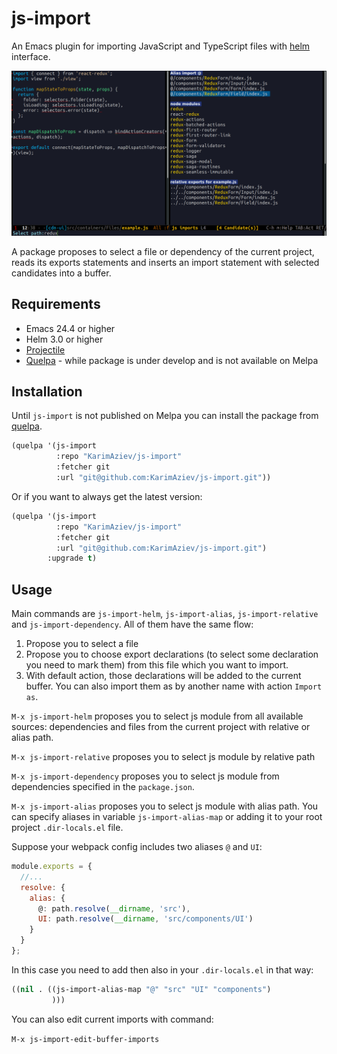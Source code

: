 # js-import

An Emacs plugin for importing JavaScript and TypeScript files with [helm](https://github.com/emacs-helm/helm "helm") interface.

![](js-import-demo.gif)

A package proposes to select a file or dependency of the current project, reads its exports statements and inserts an import statement with selected candidates into a buffer.

## Requirements

- Emacs 24.4 or higher
- Helm 3.0 or higher
- [Projectile](https://github.com/bbatsov/projectile "projectile")
- [Quelpa](https://github.com/quelpa/quelpa "quelpa") - while package is under develop and is not available on Melpa

## Installation

Until `js-import` is not published on Melpa you can install the package from [quelpa](https://github.com/quelpa/quelpa "quelpa").


```cl
(quelpa '(js-import
          :repo "KarimAziev/js-import"
          :fetcher git
          :url "git@github.com:KarimAziev/js-import.git"))
```


Or if you want to always get the latest version:

```cl
(quelpa '(js-import
          :repo "KarimAziev/js-import"
          :fetcher git
          :url "git@github.com:KarimAziev/js-import.git")
        :upgrade t)
```

## Usage

Main commands are `js-import-helm`, `js-import-alias`, `js-import-relative` and `js-import-dependency`. All of them have the same flow:

1. Propose you to select a file
2. Propose you to choose export declarations (to select some declaration you need to mark them) from this file which you want to import.
3. With default action, those declarations will be added to the current buffer. You can also import them as by another name with action `Import as`.

` M-x js-import-helm ` proposes you to select js module from all available sources: dependencies and files from the current project with relative or alias path.

` M-x js-import-relative ` proposes you to select js module by relative path

` M-x js-import-dependency ` proposes you to select js module from dependencies specified in the `package.json`.

` M-x js-import-alias ` proposes you to select js module with alias path. You can specify aliases in variable `js-import-alias-map` or adding it to your root project  `.dir-locals.el` file.

Suppose your webpack config includes two aliases `@` and `UI`:


```javascript
module.exports = {
  //...
  resolve: {
    alias: {
      @: path.resolve(__dirname, 'src'),
      UI: path.resolve(__dirname, 'src/components/UI')
    }
  }
};
```

In this case you need to add then also in your `.dir-locals.el` in that way:

```cl
((nil . ((js-import-alias-map "@" "src" "UI" "components")
         )))
```

You can also edit current imports with command:

` M-x js-import-edit-buffer-imports `
